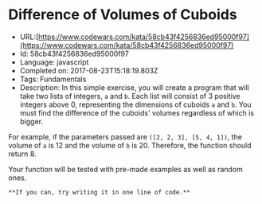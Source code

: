 # Difference of Volumes of Cuboids

 - URL:[https://www.codewars.com/kata/58cb43f4256836ed95000f97](https://www.codewars.com/kata/58cb43f4256836ed95000f97)
 - Id: 58cb43f4256836ed95000f97
 - Language: javascript
 - Completed on: 2017-08-23T15:18:19.803Z
 - Tags: Fundamentals
 - Description:
In this simple exercise, you will create a program that will take two lists of integers, `a` and `b`. Each list will consist of 3 positive integers above 0, representing the dimensions of cuboids `a` and `b`. You must find the difference of the cuboids' volumes regardless of which is bigger.

For example, if the parameters passed are `([2, 2, 3], [5, 4, 1])`, the volume of `a` is 12 and the volume of `b` is 20. Therefore, the function should return 8.

Your function will be tested with pre-made examples as well as random ones.
~~~if-not:cobol
**If you can, try writing it in one line of code.**
~~~


